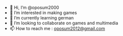 - 👋 Hi, I’m @oposum2000
- 👀 I’m interested in making games
- 🌱 I’m currently learning german
- 💞️ I’m looking to collaborate on games and multimedia
- 📫 How to reach me : oposum2012@gmail.com

<!---
oposum2000/oposum2000 is a ✨ special ✨ repository because its `README.md` (this file) appears on your GitHub profile.
You can click the Preview link to take a look at your changes.
--->
